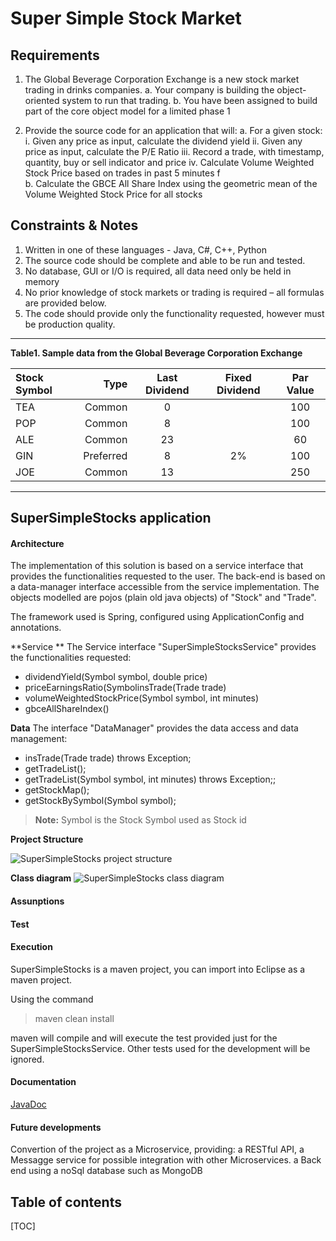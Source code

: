 Super Simple Stock Market
===================
Requirements
-------------
1. The Global Beverage Corporation Exchange is a new stock market trading in drinks companies.
a. Your company is building the object-oriented system to run that trading.
b. You have been assigned to build part of the core object model for a limited phase 1

2. Provide the source code for an application that will: 
	a. For a given stock:
		i. Given any price as input, calculate the dividend yield
		ii. Given any price as input, calculate the P/E Ratio
		iii. Record a trade, with timestamp, quantity, buy or sell indicator and price
		iv. Calculate Volume Weighted Stock Price based on trades in past 5 minutes
		f	
	b. Calculate the GBCE All Share Index using the geometric mean of the Volume Weighted Stock       Price for all stocks


Constraints & Notes
-------------
1. Written in one of these languages - Java, C#, C++, Python
2. The source code should be complete and able to be run and tested.
3. No database, GUI or I/O is required, all data need only be held in memory
4. No prior knowledge of stock markets or trading is required – all formulas are provided below.
5. The code should provide only the functionality requested, however must be production quality.

----------

**Table1. Sample data from the Global Beverage Corporation Exchange**

| Stock Symbol | Type     | Last Dividend |Fixed Dividend | Par Value |
| :----------- | --------:| :-----------: |:-------------:|:---------:|
|TEA           | Common   | 0		      | 			  |100		  |
|POP           | Common   | 8			  | 			  |100		  |
|ALE           | Common   | 23			  | 			  |60		  |
|GIN           | Preferred| 8			  | 2%			  |100		  |
|JOE           | Common   | 13			  | 			  |250		  |


----------
SuperSimpleStocks application
-------------

####  Architecture
The implementation of this solution is based on a service interface that provides the functionalities requested to the user. The back-end is based on a data-manager interface accessible from the service implementation. The objects modelled are pojos (plain old java objects) of "Stock" and "Trade".

The framework used is Spring, configured using ApplicationConfig and annotations.

 **Service **
The Service interface "SuperSimpleStocksService" provides the functionalities requested:
 - dividendYield(Symbol symbol, double price)  
 - priceEarningsRatio(SymbolinsTrade(Trade trade)
 - volumeWeightedStockPrice(Symbol symbol, int minutes)
 - gbceAllShareIndex()

 **Data**
 The interface "DataManager" provides the data access and data management:
- insTrade(Trade trade) throws Exception;
- getTradeList();
- getTradeList(Symbol symbol, int minutes) throws Exception;;
- getStockMap();
- getStockBySymbol(Symbol symbol);

> **Note:** Symbol is the Stock Symbol used as Stock id


 **Project Structure**
 
![SuperSimpleStocks project structure](super-simple-stocks/SuperSimpleStocks/doc/project-structure.jpg)

 **Class diagram**
![SuperSimpleStocks class diagram](super-simple-stocks/SuperSimpleStocks/doc/class-diagram.jpg)


####  Assunptions

####  Test

####  Execution
SuperSimpleStocks  is a maven project, you can import into Eclipse as a maven project. 

Using the command
> maven clean install

maven will compile and will execute the test provided just for the SuperSimpleStocksService. Other tests used for the development will be ignored. 

####  Documentation
[JavaDoc](https://github.com/fabriziozandonella/super-simple-stocks/tree/master/SuperSimpleStocks/doc) 

####  Future developments
Convertion of the project as a Microservice, providing: 
a RESTful API,
a Messagge service for possible integration with other Microservices. 
a Back end using a noSql database such as MongoDB



Table of contents
-------------
[TOC]

